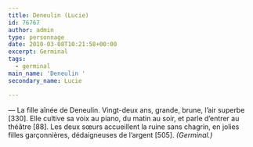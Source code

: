 ```yaml
---
title: Deneulin (Lucie)
id: 76767
author: admin
type: personnage
date: 2010-03-08T10:21:58+00:00
excerpt: Germinal
tags:
  - germinal
main_name: 'Deneulin '
secondary_name: Lucie

---
```

— La fille aînée de Deneulin. Vingt-deux ans, grande, brune, l&rsquo;air superbe [330]. Elle cultive sa voix au piano, du matin au soir, et parle d&rsquo;entrer au théâtre [88]. Les deux sœurs accueillent la ruine sans chagrin, en jolies filles garçonnières, dédaigneuses de l&rsquo;argent [505]. _(Germinal.)_